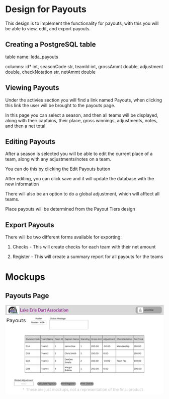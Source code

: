 # Design for Payouts
This design is to implement the functionality for payouts, with this you will be able to view, edit, and export payouts.

## Creating a PostgreSQL table
table name: leda_payouts

columns: id* int, seasonCode str, teamId int, grossAmmt double, adjustment double, checkNotation str, netAmmt double


## Viewing Payouts
Under the activies section you will find a link named Payouts, when clicking this link the user will be brought to the payouts page.

In this page you can select a season, and then all teams will be displayed, along with their captains, their place, gross winnings, adjustments, notes, and then a net total

## Editing Payouts
After a season is selected you will be able to edit the current place of a team, along with any adjustments/notes on a team.
 
You can do this by clicking the Edit Payouts button

After editing, you can click save and it will update the database with the new information

There will also be an option to do a global adjustment, which will afftect all teams.

Place payouts will be determined from the Payout Tiers design

## Export Payouts
There will be two different forms avaliable for exporting:

1. Checks - This will create checks for each team with their net amount

2. Register - This will create a summary report for all payouts for the teams

# Mockups
## Payouts Page
![image](../../Mockups/Activities/leda_payouts.png)
